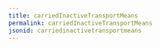 ```yaml
---
title: carriedInactiveTransportMeans
permalink: carriedInactiveTransportMeans
jsonid: carriedinactivetransportmeans
---
```


